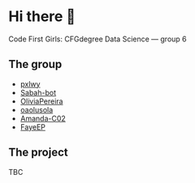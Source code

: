 # Hi there 👋
Code First Girls: CFGdegree Data Science — group 6

## The group
- [pxlwy](https://github.com/pxlwy)
- [Sabah-bot](https://github.com/Sabah-bot)
- [OliviaPereira](https://github.com/OliviaPereira)
- [oaolusola](https://github.com/oaolusola)
- [Amanda-C02](https://github.com/Amanda-C02)
- [FayeEP](https://github.com/FayeEP)

## The project
TBC

